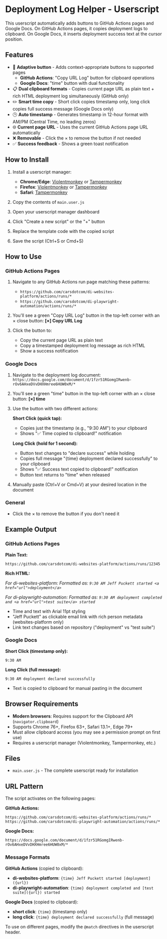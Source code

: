 # Deployment Log Helper - Userscript

This userscript automatically adds buttons to GitHub Actions pages and Google Docs. On GitHub Actions pages, it copies deployment logs to clipboard. On Google Docs, it inserts deployment success text at the cursor position.

## Features

- 🔘 **Adaptive button** - Adds context-appropriate buttons to supported pages
  - **GitHub Actions**: "Copy URL Log" button for clipboard operations
  - **Google Docs**: "time" button with dual functionality
- 📋 **Dual clipboard formats** - Copies current page URL as plain text + rich HTML deployment log simultaneously (GitHub only)
- ✏️ **Smart time copy** - Short click copies timestamp only, long click copies full success message (Google Docs only)
- 🕒 **Auto timestamp** - Generates timestamp in 12-hour format with AM/PM (Central Time, no leading zeros)
- 🌐 **Current page URL** - Uses the current GitHub Actions page URL automatically
- ❌ **Removable** - Click the × to remove the button if not needed
- ✅ **Success feedback** - Shows a green toast notification

## How to Install

1. Install a userscript manager:

   - **Chrome/Edge**: [Violentmonkey](https://chromewebstore.google.com/detail/violentmonkey/jinjaccalgkegednnccohejagnlnfdag) or [Tampermonkey](https://chromewebstore.google.com/detail/tampermonkey/dhdgffkkebhmkfjojejmpbldmpobfkfo)
   - **Firefox**: [Violentmonkey](https://addons.mozilla.org/en-US/firefox/addon/violentmonkey/) or [Tampermonkey](https://addons.mozilla.org/en-US/firefox/addon/tampermonkey/)
   - **Safari**: [Tampermonkey](https://apps.apple.com/us/app/tampermonkey/id1482490089)

2. Copy the contents of `main.user.js`
3. Open your userscript manager dashboard
4. Click "Create a new script" or the "+" button
5. Replace the template code with the copied script
6. Save the script (Ctrl+S or Cmd+S)

## How to Use

### GitHub Actions Pages

1. Navigate to any GitHub Actions run page matching these patterns:

   - `https://github.com/carsdotcom/di-websites-platform/actions/runs/*`
   - `https://github.com/carsdotcom/di-playwright-automation/actions/runs/*`

2. You'll see a green "Copy URL Log" button in the top-left corner with an × close button:
   **[×] Copy URL Log**

3. Click the button to:

   - Copy the current page URL as plain text
   - Copy a timestamped deployment log message as rich HTML
   - Show a success notification

### Google Docs

1. Navigate to the deployment log document:
   `https://docs.google.com/document/d/1fzr51RGomgIRwenb-rOv6AHxeDVvDHXHmree6HUW0xM/*`

2. You'll see a green "time" button in the top-left corner with an × close button:
   **[×] time**

3. Use the button with two different actions:

   **Short Click (quick tap):**

   - Copies just the timestamp (e.g., "9:30 AM") to your clipboard
   - Shows "✅ Time copied to clipboard!" notification

   **Long Click (hold for 1 second):**

   - Button text changes to "declare success" while holding
   - Copies full message "{time} deployment declared successfully" to your clipboard
   - Shows "✅ Success text copied to clipboard!" notification
   - Button text returns to "time" when released

4. Manually paste (Ctrl+V or Cmd+V) at your desired location in the document

### General

- Click the × to remove the button if you don't need it

## Example Output

### GitHub Actions Pages

**Plain Text:**

```
https://github.com/carsdotcom/di-websites-platform/actions/runs/12345
```

**Rich HTML:**

_For di-websites-platform:_
_Formatted as: `9:30 AM Jeff Puckett started <a href="url">deployment</a>`_

_For di-playwright-automation:_
_Formatted as: `9:30 AM deployment completed and <a href="url">test suite</a> started`_

- Time and text with Arial 11pt styling
- "Jeff Puckett" as clickable email link with rich person metadata (websites-platform only)
- Link text changes based on repository ("deployment" vs "test suite")

### Google Docs

**Short Click (timestamp only):**

```
9:30 AM
```

**Long Click (full message):**

```
9:30 AM deployment declared successfully
```

- Text is copied to clipboard for manual pasting in the document

## Browser Requirements

- **Modern browsers**: Requires support for the Clipboard API (`navigator.clipboard`)
- Supports Chrome 76+, Firefox 63+, Safari 13.1+, Edge 79+
- Must allow clipboard access (you may see a permission prompt on first use)
- Requires a userscript manager (Violentmonkey, Tampermonkey, etc.)

## Files

- `main.user.js` - The complete userscript ready for installation

## URL Pattern

The script activates on the following pages:

**GitHub Actions:**

```
https://github.com/carsdotcom/di-websites-platform/actions/runs/*
https://github.com/carsdotcom/di-playwright-automation/actions/runs/*
```

**Google Docs:**

```
https://docs.google.com/document/d/1fzr51RGomgIRwenb-rOv6AHxeDVvDHXHmree6HUW0xM/*
```

### Message Formats

**GitHub Actions** (copied to clipboard):

- **di-websites-platform**: `{time} Jeff Puckett started [deployment]({url})`
- **di-playwright-automation**: `{time} deployment completed and [test suite]({url}) started`

**Google Docs** (copied to clipboard):

- **short click**: `{time}` (timestamp only)
- **long click**: `{time} deployment declared successfully` (full message)

To use on different pages, modify the `@match` directives in the userscript header.
